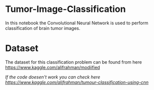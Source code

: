 # Tumor-Image-Classification
In this notebook the Convolutional Neural Network is used to perform classification of brain tumor images.

# Dataset
The dataset for this classification problem can be found from here https://www.kaggle.com/alifrahman/modiified

*If the code doesen't work you can check here https://www.kaggle.com/alifrahman/tumour-classification-using-cnn*
